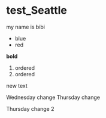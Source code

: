 # test_Seattle
my name is bibi

- blue
- red

**bold**

1. ordered
2. ordered

new text

Wednesday change
Thursday change

Thursday change 2
